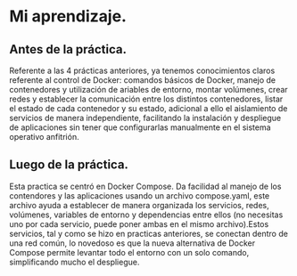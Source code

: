 # Mi aprendizaje. 

## Antes de la práctica.
Referente a las 4 prácticas anteriores, ya tenemos conocimientos claros referente al control de Docker: comandos básicos de Docker, manejo de contenedores y utilización de ariables de entorno, montar volúmenes, crear redes y establecer la comunicación entre los distintos contenedores, listar el estado de cada contenedor y su estado, adicional a ello el aislamiento de servicios de manera independiente, facilitando la instalación y despliegue de aplicaciones sin tener que configurarlas manualmente en el sistema operativo anfitrión.

## Luego de la práctica. 
Esta practica se centró en Docker Compose. Da facilidad al manejo de los contendores y las aplicaciones usando un archivo compose.yaml, este archivo ayuda a establecer de manera organizada los servicios, redes, volúmenes, variables de entorno y dependencias entre ellos (no necesitas uno por cada servicio, puede poner ambas en el mismo archivo).Estos servicios, tal y como se hizo en practicas anteriores, se conectan dentro de una red común, lo novedoso es que la nueva alternativa de Docker Compose permite levantar todo el entorno con un solo comando, simplificando mucho el despliegue.
